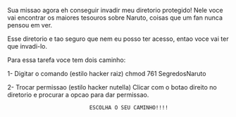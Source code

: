 Sua missao agora eh conseguir invadir meu diretorio protegido!
Nele voce vai encontrar os maiores tesouros sobre Naruto, coisas que um fan
nunca pensou em ver.

Esse diretorio e tao seguro que nem eu posso ter acesso, entao voce vai ter que 
invadi-lo.

 
Para essa tarefa voce tem dois caminho:

1- Digitar o comando (estilo hacker raiz)
chmod 761 SegredosNaruto

2- Trocar permissao (estilo hacker nutella)
Clicar com o botao direito no diretorio e procurar a opcao para dar permissao.



                              ESCOLHA O SEU CAMINHO!!!!




